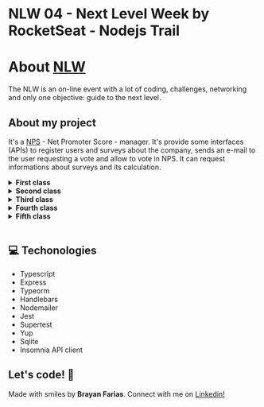 # NLW 04 - Next Level Week by RocketSeat - Nodejs Trail

# About [NLW](https://nextlevelweek.com/inscricao/4)

The NLW is an on-line event with a lot of coding, challenges, networking and only one objective: guide to the next level.

## About my project

It's a [NPS](https://en.wikipedia.org/wiki/Net_Promoter) - Net Promoter Score - manager. It's provide some interfaces (APIs) to register users and surveys about the company, sends an e-mail to the user requesting a vote and allow to vote in NPS. It can request informations about surveys and its calculation.

<details><summary><b>First class</b></summary>

- Basics concepts about what is an API
- Understanding what is Nodejs, where is it been used, for what problems was created
- Knowing typescript and how it can help us during the application development
- Some initial code

</details>

<details><summary><b>Second class</b></summary>

- Starting a database configs
- Creating first migration and model
- Creating User table
- Creating an User Controller and isolating its business role
- Exposing an endpoint to create users

</details>

<details><summary><b>Third class</b></summary>

- Repository concept and how to use it to separate the layers
- Understading types of tests and how it can help
- Creating automated tests

</details>

<details><summary><b>Fourth class</b></summary>

- Sending email using Nodemailer
- Requesting data from database using Typeorm
- Customizing e-mail templates with that data using Handlebarjs
- Handling enviroment variables

</details>

<details><summary><b>Fifth class</b></summary>

- Understanding about Custom Exceptions
- Creating our custom exception 
- Adding a middleware to handle custom exceptions on Expressjs
- Validating our schemas using yup.js

</details>

<br>

## 💻 Techonologies

- Typescript
- Express
- Typeorm
- Handlebars
- Nodemailer
- Jest
- Supertest
- Yup
- Sqlite
- Insomnia API client


## Let's code! 🚀

Made with smiles by **Brayan Farias**. Connect with me on [Linkedin!](https://www.linkedin.com/in/npm-start-brayan-farias/)



